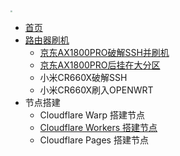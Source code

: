 <!-- docs/_sidebar.md -->

<img src="https://pan.dos7.cn:6060/d/%E5%BE%AE%E8%BD%AF%E7%B3%BB%E7%BB%9F/%E5%BF%85%E5%A4%87%E8%BD%AF%E4%BB%B6/logoF.png" style="zoom:20%;" />

* [首页](/)
* [路由器刷机](/zh-cn/)
  * [京东AX1800PRO破解SSH并刷机](/zh-cn/01/jdax1800op.md)
  * [京东AX1800PRO后挂在大分区](zh-cn/01/jdax1800fq.md)
  * 小米CR660X破解SSH
  * 小米CR660X刷入OPENWRT
* 节点搭建
  * Cloudflare Warp 搭建节点
  * [Cloudflare Workers 搭建节点](/zh-cn/01/CF-Worker.md)
  * Cloudflare Pages 搭建节点

